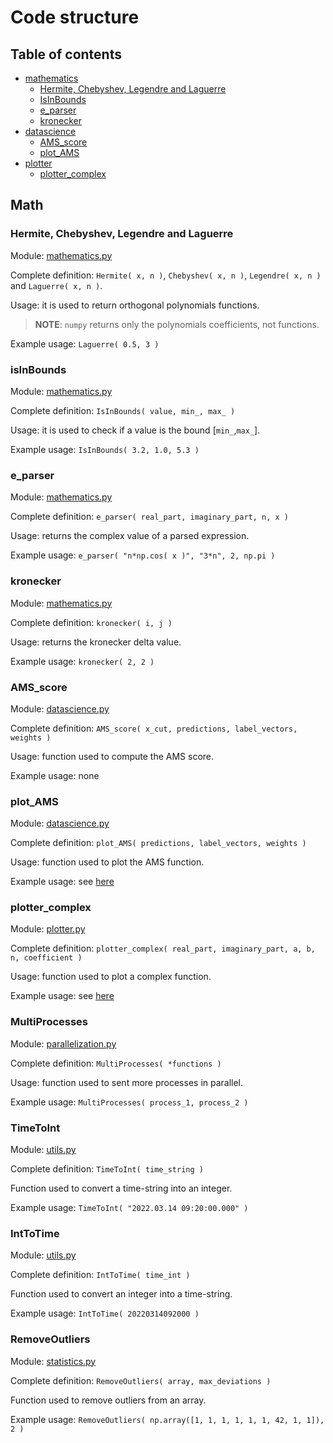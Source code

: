 # Code structure

## Table of contents

- [mathematics](#mathematics)
  - [Hermite, Chebyshev, Legendre and Laguerre](#hermite-chebyshev-legendre-and-laguerre)
  - [IsInBounds](#isinbounds)
  - [e_parser](#e_parser)
  - [kronecker](#kronecker)
- [datascience](#datascience)
  - [AMS_score](#amsscore)
  - [plot_AMS](#plotams)
- [plotter](#plotter)
  - [plotter_complex](#plotter_complex)

## Math

### Hermite, Chebyshev, Legendre and Laguerre

Module: [mathematics.py](https://github.com/JustWhit3/arsenalgear-py/blob/main/src/arsenalgear/mathematics.py)

Complete definition: `Hermite( x, n )`, `Chebyshev( x, n )`, `Legendre( x, n )` and `Laguerre( x, n )`.

Usage: it is used to return orthogonal polynomials functions.
> **NOTE**: `numpy` returns only the polynomials coefficients, not functions.

Example usage: `Laguerre( 0.5, 3 )`

### isInBounds

Module: [mathematics.py](https://github.com/JustWhit3/arsenalgear-py/blob/main/src/arsenalgear/mathematics.py)

Complete definition: `IsInBounds( value, min_, max_ )`

Usage: it is used to check if a value is the bound [`min_`,`max_`].

Example usage: `IsInBounds( 3.2, 1.0, 5.3 )`

### e_parser

Module: [mathematics.py](https://github.com/JustWhit3/arsenalgear-py/blob/main/src/arsenalgear/mathematics.py)

Complete definition: `e_parser( real_part, imaginary_part, n, x )`

Usage: returns the complex value of a parsed expression.

Example usage: `e_parser( "n*np.cos( x )", "3*n", 2, np.pi )`

### kronecker

Module: [mathematics.py](https://github.com/JustWhit3/arsenalgear-py/blob/main/src/arsenalgear/mathematics.py)

Complete definition: `kronecker( i, j )`

Usage: returns the kronecker delta value.

Example usage: `kronecker( 2, 2 )`

### AMS_score

Module: [datascience.py](https://github.com/JustWhit3/arsenalgear-py/blob/main/src/arsenalgear/datascience.py)

Complete definition: `AMS_score( x_cut, predictions, label_vectors, weights )`

Usage: function used to compute the AMS score.

Example usage: none

### plot_AMS

Module: [datascience.py](https://github.com/JustWhit3/arsenalgear-py/blob/main/src/arsenalgear/datascience.py)

Complete definition: `plot_AMS( predictions, label_vectors, weights )`

Usage: function used to plot the AMS function.

Example usage: see [here](https://github.com/JustWhit3/higgs-decay-classification/blob/master/scripts/python/analysis.py)

### plotter_complex

Module: [plotter.py](https://github.com/JustWhit3/arsenalgear-py/blob/main/src/arsenalgear/plotter.py)

Complete definition: `plotter_complex( real_part, imaginary_part, a, b, n, coefficient )`

Usage: function used to plot a complex function.

Example usage: see [here](https://github.com/JustWhit3/WaveNCC)

### MultiProcesses

Module: [parallelization.py](https://github.com/JustWhit3/arsenalgear-py/blob/main/src/arsenalgear/parallelization.py)

Complete definition: `MultiProcesses( *functions )`

Usage: function used to sent more processes in parallel.

Example usage: `MultiProcesses( process_1, process_2 )`

### TimeToInt

Module: [utils.py](https://github.com/JustWhit3/arsenalgear-py/blob/main/src/arsenalgear/utils.py)

Complete definition: `TimeToInt( time_string )`

Function used to convert a time-string into an integer.

Example usage: `TimeToInt( "2022.03.14 09:20:00.000" )`

### IntToTime

Module: [utils.py](https://github.com/JustWhit3/arsenalgear-py/blob/main/src/arsenalgear/utils.py)

Complete definition: `IntToTime( time_int )`

Function used to convert an integer into a time-string.

Example usage: `IntToTime( 20220314092000 )`

### RemoveOutliers

Module: [statistics.py](https://github.com/JustWhit3/arsenalgear-py/blob/main/src/arsenalgear/statistics.py)

Complete definition: `RemoveOutliers( array, max_deviations )`

Function used to remove outliers from an array.

Example usage: `RemoveOutliers( np.array([1, 1, 1, 1, 1, 1, 42, 1, 1]), 2 )`
